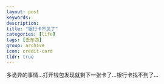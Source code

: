 ```yaml
---
layout: post
keywords: 
description: 
title: "银行卡不见了"
categories: [life]
tags: [丢东西]
group: archive
icon: credit-card
tldr: true
---
```


多诡异的事情…打开钱包发现就剩下一张卡了…银行卡找不到了…